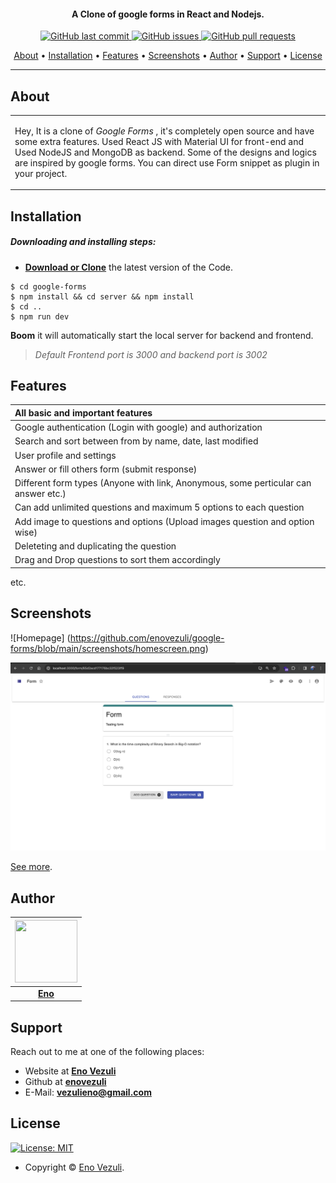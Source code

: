 

<h4 align="center">A Clone of google forms in React and Nodejs.</h4>

<p align="center">
    <a href="https://github.com/enovezuli/google-forms/commits/master">
    <img src="https://img.shields.io/badge/Last%20Commit-March-green?style=flat-square&logo=github&logoColor=white"
         alt="GitHub last commit">
    <a href="https://github.com/enovezuli/google-forms/issues">
    <img src="https://img.shields.io/badge/Open%20Issues-0-red?style=flat-square&logo=github&logoColor=white"
         alt="GitHub issues">
    <a href="https://github.com/enovezuli/google-forms/pulls">
    <img src="https://img.shields.io/badge/Open%20pull%20requests-0-blue?style=flat-square&logo=github&logoColor=whit"
         alt="GitHub pull requests">
</p>
      
<p align="center">
  <a href="#about">About</a> •
  <a href="#installation">Installation</a> •
  <a href="#features">Features</a> •
  <a href="#screenshots">Screenshots</a> •
  <a href="#author">Author</a> •
  <a href="#support">Support</a> •
  <a href="#license">License</a>
</p>

---

## About

<table>
<tr>
<td>
  
Hey, It is a clone of _Google Forms_ , it's completely open source and have some extra features. Used React JS with Material UI for front-end and Used NodeJS and MongoDB as backend. Some of the designs and logics are inspired by google forms. You can direct use Form snippet as plugin in your project.  

</td>
</tr>
</table>

## Installation

##### Downloading and installing steps:
* **[Download or Clone](https://github.com/enovezuli/google-forms.git)** the latest version of the Code.

```console
$ cd google-forms
$ npm install && cd server && npm install 
$ cd ..
$ npm run dev
```

 **Boom** it will automatically start the local server for backend and frontend. 
 > *Default Frontend port is 3000 and backend port is 3002*





## Features
| All basic and important features|
| :------------- | 
| Google authentication (Login with google) and authorization|
| Search and sort between from by name, date, last modified|
| User profile and settings |
| Answer or fill others form (submit response)|
| Different form types (Anyone with link, Anonymous, some perticular can answer etc.)|
| Can add unlimited questions and maximum 5 options to each question|
| Add image to questions and options (Upload images question and option wise)|
| Deleteting and duplicating the question|
| Drag and Drop questions to sort them accordingly|

etc.

## Screenshots

![Homepage] (https://github.com/enovezuli/google-forms/blob/main/screenshots/homescreen.png)

![Basic question perview](https://github.com/enovezuli/google-forms/blob/main/screenshots/basic-user-form.png)







[See more](https://github.com/enovezuli/google-forms/blob/main/screenshots/).


## Author

| <a href="https://twitter.com/enovezuli"><img src="https://pbs.twimg.com/profile_images/1585994072925392897/XsGLbU3f_400x400.jpg" height="100" width="100"></a> |
|:------------------------------------------------------------------------------------------------------------------------:|
| **[Eno](https://twitter.com/enovezuli)** |

## Support

Reach out to me at one of the following places:

- Website at **[Eno Vezuli](https://about.me/vezuli)**
- Github at **[enovezuli](https://github.com/enovezuli)**
- E-Mail: **vezulieno@gmail.com**


## License

[![License: MIT](https://img.shields.io/badge/license-MIT-green)](https://github.com/enovezuli/google-forms/blob/master/licence.md)

- Copyright © [Eno Vezuli](https://about.me/vezuli).